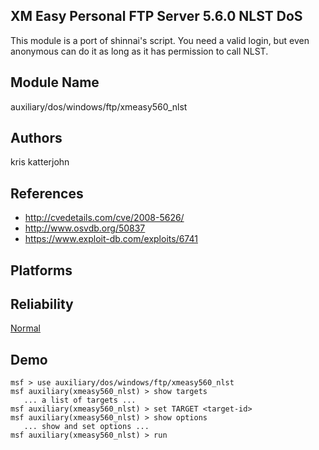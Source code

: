 ## XM Easy Personal FTP Server 5.6.0 NLST DoS

This module is a port of shinnai's script. You need a valid 
login, but even anonymous can do it as long as it has 
permission to call NLST.


## Module Name
auxiliary/dos/windows/ftp/xmeasy560_nlst

## Authors
kris katterjohn


## References
* http://cvedetails.com/cve/2008-5626/
* http://www.osvdb.org/50837
* https://www.exploit-db.com/exploits/6741




## Platforms


## Reliability
[Normal](https://github.com/rapid7/metasploit-framework/wiki/Exploit-Ranking)

## Demo

```
msf > use auxiliary/dos/windows/ftp/xmeasy560_nlst
msf auxiliary(xmeasy560_nlst) > show targets
   ... a list of targets ...
msf auxiliary(xmeasy560_nlst) > set TARGET <target-id>
msf auxiliary(xmeasy560_nlst) > show options
   ... show and set options ...
msf auxiliary(xmeasy560_nlst) > run
```
    
    